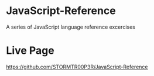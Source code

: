 # JavaScript-Reference
 A series of JavaScript language reference excercises

# Live Page

https://github.com/STORMTR00P3R/JavaScript-Reference